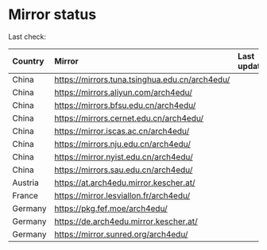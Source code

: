 <script src="./time.js"></script>
# Mirror status
Last check: <script type="text/javascript">localize(1738102797.1323786);</script>

|Country|Mirror|Last update|
|:------|:-----|:----------|
|China|https://mirrors.tuna.tsinghua.edu.cn/arch4edu/|<script type="text/javascript">localize(1738046348);</script>|
|China|https://mirrors.aliyun.com/arch4edu/|<script type="text/javascript">localize(1738046348);</script>|
|China|https://mirrors.bfsu.edu.cn/arch4edu/|<script type="text/javascript">localize(1738046348);</script>|
|China|https://mirrors.cernet.edu.cn/arch4edu/|<script type="text/javascript">localize(1738046348);</script>|
|China|https://mirror.iscas.ac.cn/arch4edu/|<script type="text/javascript">localize(1738046348);</script>|
|China|https://mirrors.nju.edu.cn/arch4edu/|<script type="text/javascript">localize(1738046348);</script>|
|China|https://mirror.nyist.edu.cn/arch4edu/|<script type="text/javascript">localize(1738046348);</script>|
|China|https://mirrors.sau.edu.cn/arch4edu/|<script type="text/javascript">localize(1731653531);</script>|
|Austria|https://at.arch4edu.mirror.kescher.at/|<script type="text/javascript">localize(1738046348);</script>|
|France|https://mirror.lesviallon.fr/arch4edu/|<script type="text/javascript">localize(1738046348);</script>|
|Germany|https://pkg.fef.moe/arch4edu/|<script type="text/javascript">localize(1738046348);</script>|
|Germany|https://de.arch4edu.mirror.kescher.at/|<script type="text/javascript">localize(1738046348);</script>|
|Germany|https://mirror.sunred.org/arch4edu/|<script type="text/javascript">localize(1738046348);</script>|

<script src="./tablefilter/tablefilter.js"></script>
<script src="./table.js"></script>